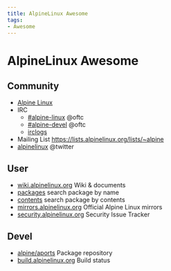 ```yaml
---
title: AlpineLinux Awesome
tags:
- Awesome
---
```


# AlpineLinux Awesome

## Community

- [Alpine Linux](https://alpinelinux.org/)
- IRC
  - [#alpine-linux](irc://irc.oftc.net/alpine-linux) @oftc
  - [#alpine-devel](irc://irc.oftc.net/alpine-devel) @oftc
  - [irclogs](https://irclogs.alpinelinux.org/)
- Mailing List
  https://lists.alpinelinux.org/lists/~alpine
- [alpinelinux](https://twitter.com/alpinelinux) @twitter

## User

- [wiki.alpinelinux.org](https://wiki.alpinelinux.org)
  Wiki & documents
- [packages](https://pkgs.alpinelinux.org/packages)
  search package by name
- [contents](https://pkgs.alpinelinux.org/contents)
  search package by contents
- [mirrors.alpinelinux.org](https://mirrors.alpinelinux.org)
  Official Alpine Linux mirrors
- [security.alpinelinux.org](https://security.alpinelinux.org)
  Security Issue Tracker

## Devel

- [alpine/aports](https://gitlab.alpinelinux.org/alpine/aports)
  Package repository
- [build.alpinelinux.org](https://build.alpinelinux.org)
  Build status
